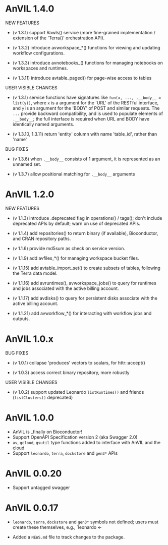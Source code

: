 # AnVIL 1.4.0

NEW FEATURES

- (v 1.3.1) support Rawls() service (more fine-grained implementation
  / extension of the 'Terra()' orchestration API).

- (v 1.3.2) introduce avworkspace_*() functions for viewing and updating
  workflow configurations.

- (v 1.3.3) introduce avnotebooks_() functions for managing notebooks
  on workspaces and runtimes.

- (v 1.3.11) introduce avtable_paged() for page-wise access to tables

USER VISIBLE CHANGES

- (v 1.3.1) service functions have signatures like `fun(x, ...,
  .__body__ = list(y))`, where `x` is a argument for the 'URL' of the
  RESTful interface, and `y` is an argument for the 'BODY' of POST and
  similar requests. The `...` provide backward compatibility, and is
  used to populate elements of `.__body__`; the full interface is
  required when URL and BODY have identically named arguments.
  
- (v 1.3.10, 1.3.11) return 'entity' column with name 'table_id',
  rather than 'name'

BUG FIXES

- (v 1.3.6) when `.__body__` consists of 1 argument, it is represented
  as an unnamed set.

- (v 1.3.7) allow positional matching for `.__body__` arguments

# AnVIL 1.2.0

NEW FEATURES

- (v 1.1.3) introduce .deprecated flag in operations() / tags(); don't include
  deprecated APIs by default; warn on use of deprecated APIs.

- (v 1.1.4) add repositories() to return binary (if available),
  Bioconductor, and CRAN repository paths.

- (v 1.1.6) provide md5sum as check on service version.

- (v 1.1.9) add avfiles_*() for managing workspace bucket files.

- (v 1.1.15) add avtable_import_set() to create subsets of tables,
  following the Terra data model.

- (v 1.1.16) add avruntimes(), avworkspace_jobs() to query for runtimes
  and jobs associated with the active billing account.

- (v 1.1.17) add avdisks() to query for persistent disks associate
  with the active billing account.

- (v 1.1.21) add avworkflow_*() for interacting with workflow jobs
  and outputs.

# AnVIL 1.0.x

BUG FIXES

- (v 1.0.1) collapse 'produces' vectors to scalars, for httr::accept()

- (v 1.0.3) access correct binary repository, more robustly

USER VISIBLE CHANGES

- (v 1.0.2) support updated Leonardo `listRuntimes()` and friends
  (`listClusters()` deprecated)

# AnVIL 1.0.0

- AnVIL is _finally on Bioconductor!
- Support OpenAPI Specification version 2 (aka Swagger 2.0)
- `av`, `gcloud`, `gsutil` type functions added to interface with AnVIL
  and the cloud
- Support `leonardo`, `terra`, `dockstore` and `gen3*` APIs

# AnVIL 0.0.20

- Support untagged swagger

# AnVIL 0.0.17

- `leonardo`, `terra`, `dockstore` and `gen3*` symbols not defined; users must
  create these themselves, e.g., `leonardo <-

- Added a `NEWS.md` file to track changes to the package.
